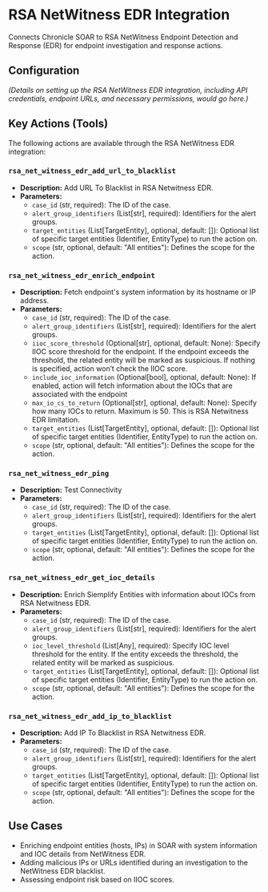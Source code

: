 # RSA NetWitness EDR Integration

Connects Chronicle SOAR to RSA NetWitness Endpoint Detection and Response (EDR) for endpoint investigation and response actions.

## Configuration

*(Details on setting up the RSA NetWitness EDR integration, including API credentials, endpoint URLs, and necessary permissions, would go here.)*

## Key Actions (Tools)

The following actions are available through the RSA NetWitness EDR integration:

### `rsa_net_witness_edr_add_url_to_blacklist`

*   **Description:** Add URL To Blacklist in RSA Netwitness EDR.
*   **Parameters:**
    *   `case_id` (str, required): The ID of the case.
    *   `alert_group_identifiers` (List[str], required): Identifiers for the alert groups.
    *   `target_entities` (List[TargetEntity], optional, default: []): Optional list of specific target entities (Identifier, EntityType) to run the action on.
    *   `scope` (str, optional, default: "All entities"): Defines the scope for the action.

### `rsa_net_witness_edr_enrich_endpoint`

*   **Description:** Fetch endpoint's system information by its hostname or IP address.
*   **Parameters:**
    *   `case_id` (str, required): The ID of the case.
    *   `alert_group_identifiers` (List[str], required): Identifiers for the alert groups.
    *   `iioc_score_threshold` (Optional[str], optional, default: None): Specify IIOC score threshold for the endpoint. If the endpoint exceeds the threshold, the related entity will be marked as suspicious. If nothing is specified, action won’t check the IIOC score.
    *   `include_ioc_information` (Optional[bool], optional, default: None): If enabled, action will fetch information about the IOCs that are associated with the endpoint
    *   `max_io_cs_to_return` (Optional[str], optional, default: None): Specify how many IOCs to return. Maximum is 50. This is RSA Netwitness EDR limitation.
    *   `target_entities` (List[TargetEntity], optional, default: []): Optional list of specific target entities (Identifier, EntityType) to run the action on.
    *   `scope` (str, optional, default: "All entities"): Defines the scope for the action.

### `rsa_net_witness_edr_ping`

*   **Description:** Test Connectivity
*   **Parameters:**
    *   `case_id` (str, required): The ID of the case.
    *   `alert_group_identifiers` (List[str], required): Identifiers for the alert groups.
    *   `target_entities` (List[TargetEntity], optional, default: []): Optional list of specific target entities (Identifier, EntityType) to run the action on.
    *   `scope` (str, optional, default: "All entities"): Defines the scope for the action.

### `rsa_net_witness_edr_get_ioc_details`

*   **Description:** Enrich Siemplify Entities with information about IOCs from RSA Netwitness EDR.
*   **Parameters:**
    *   `case_id` (str, required): The ID of the case.
    *   `alert_group_identifiers` (List[str], required): Identifiers for the alert groups.
    *   `ioc_level_threshold` (List[Any], required): Specify IOC level threshold for the entity. If the entity exceeds the threshold, the related entity will be marked as suspicious.
    *   `target_entities` (List[TargetEntity], optional, default: []): Optional list of specific target entities (Identifier, EntityType) to run the action on.
    *   `scope` (str, optional, default: "All entities"): Defines the scope for the action.

### `rsa_net_witness_edr_add_ip_to_blacklist`

*   **Description:** Add IP To Blacklist in RSA Netwitness EDR.
*   **Parameters:**
    *   `case_id` (str, required): The ID of the case.
    *   `alert_group_identifiers` (List[str], required): Identifiers for the alert groups.
    *   `target_entities` (List[TargetEntity], optional, default: []): Optional list of specific target entities (Identifier, EntityType) to run the action on.
    *   `scope` (str, optional, default: "All entities"): Defines the scope for the action.

## Use Cases

*   Enriching endpoint entities (hosts, IPs) in SOAR with system information and IOC details from NetWitness EDR.
*   Adding malicious IPs or URLs identified during an investigation to the NetWitness EDR blacklist.
*   Assessing endpoint risk based on IIOC scores.
